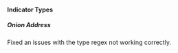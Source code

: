 #### Indicator Types

##### Onion Address
Fixed an issues with the type regex not working correctly.